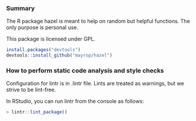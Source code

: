 ### Summary
The R package hazel is meant to help on random but helpful functions. The only purpose is personal use.

This package is licensed under GPL.

```R
install.packages("devtools")
devtools::install_github("mayrop/hazel")
```

### How to perform static code analysis and style checks
Configuration for lintr is in .lintr file. Lints are treated as warnings, but we strive to be lint-free.

In RStudio, you can run lintr from the console as follows:

```R
> lintr::lint_package()
```
